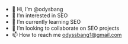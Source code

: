 - 👋 Hi, I’m @odysbang
- 👀 I’m interested in SEO
- 🌱 I’m currently learning SEO
- 💞️ I’m looking to collaborate on SEO projects
- 📫 How to reach me odyssbang1@gmail.com

<!---
odyssbang/odyssbang is a ✨ special ✨ repository because its `README.md` (this file) appears on your GitHub profile.
You can click the Preview link to take a look at your changes.
--->
